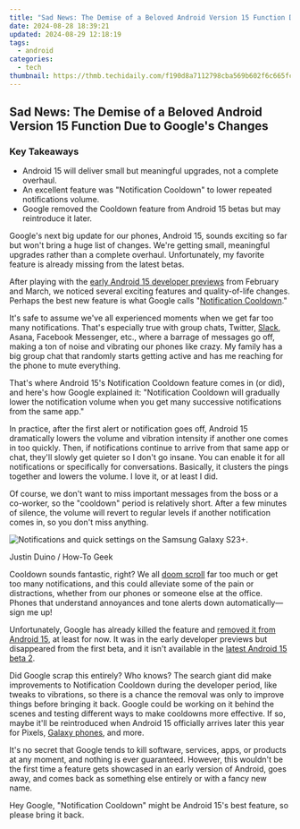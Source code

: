 ```yaml
---
title: "Sad News: The Demise of a Beloved Android Version 15 Function Due to Google's Changes"
date: 2024-08-28 18:39:21
updated: 2024-08-29 12:18:19
tags:
  - android
categories:
  - tech
thumbnail: https://thmb.techidaily.com/f190d8a7112798cba569b602f6c665fc16f642849f8a20bc7170c2547e3c8b5d.jpg
---
```


## Sad News: The Demise of a Beloved Android Version 15 Function Due to Google's Changes

### Key Takeaways

* Android 15 will deliver small but meaningful upgrades, not a complete overhaul.
* An excellent feature was "Notification Cooldown" to lower repeated notifications volume.
* Google removed the Cooldown feature from Android 15 betas but may reintroduce it later.

 Google's next big update for our phones, Android 15, sounds exciting so far but won't bring a huge list of changes. We're getting small, meaningful upgrades rather than a complete overhaul. Unfortunately, my favorite feature is already missing from the latest betas.

 After playing with the [early Android 15 developer previews](https://extra-support.techidaily.com/2024-approved-ps-color-enhancement-simplified-approaches/) from February and March, we noticed several exciting features and quality-of-life changes. Perhaps the best new feature is what Google calls "[Notification Cooldown](https://win-amazing.techidaily.com/step-by-step-installation-hp-envy-5660-printer-software-get-yours-free/)."

 It's safe to assume we've all experienced moments when we get far too many notifications. That's especially true with group chats, Twitter, [Slack](https://fox-links.techidaily.com/unexpected-angle-alterations-in-instagram-video-posts/), Asana, Facebook Messenger, etc., where a barrage of messages go off, making a ton of noise and vibrating our phones like crazy. My family has a big group chat that randomly starts getting active and has me reaching for the phone to mute everything.

 That's where Android 15's Notification Cooldown feature comes in (or did), and here's how Google explained it: "Notification Cooldown will gradually lower the notification volume when you get many successive notifications from the same app."

 In practice, after the first alert or notification goes off, Android 15 dramatically lowers the volume and vibration intensity if another one comes in too quickly. Then, if notifications continue to arrive from that same app or chat, they'll slowly get quieter so I don't go insane. You can enable it for all notifications or specifically for conversations. Basically, it clusters the pings together and lowers the volume. I love it, or at least I did.

 Of course, we don't want to miss important messages from the boss or a co-worker, so the "cooldown" period is relatively short. After a few minutes of silence, the volume will revert to regular levels if another notification comes in, so you don't miss anything.

![Notifications and quick settings on the Samsung Galaxy S23+.](https://static1.howtogeekimages.com/wordpress/wp-content/uploads/2024/04/52709294324_62743ec6e5_o.jpg) 

Justin Duino / How-To Geek

 Cooldown sounds fantastic, right? We all [doom scroll](https://vimeo-videos.techidaily.com/updated-unleashing-video-potential-steps-to-become-a-staff-pick-favorite-for-2024/) far too much or get too many notifications, and this could alleviate some of the pain or distractions, whether from our phones or someone else at the office. Phones that understand annoyances and tone alerts down automatically—sign me up!

 Unfortunately, Google has already killed the feature and [removed it from Android 15](https://twitter.com/MishaalRahman/status/1778522610781106663), at least for now. It was in the early developer previews but disappeared from the first beta, and it isn't available in the [latest Android 15 beta 2](https://screen-mirroring-recording.techidaily.com/updated-pinnacle-5-frame-timelapse-recorder-for-2024/).

 Did Google scrap this entirely? Who knows? The search giant did make improvements to Notification Cooldown during the developer period, like tweaks to vibrations, so there is a chance the removal was only to improve things before bringing it back. Google could be working on it behind the scenes and testing different ways to make cooldowns more effective. If so, maybe it'll be reintroduced when Android 15 officially arrives later this year for Pixels, [Galaxy phones](https://unlock-android.techidaily.com/in-2024-universal-unlock-pattern-for-infinix-hot-40-pro-by-drfone-android/), and more.

 It's no secret that Google tends to kill software, services, apps, or products at any moment, and nothing is ever guaranteed. However, this wouldn't be the first time a feature gets showcased in an early version of Android, goes away, and comes back as something else entirely or with a fancy new name.

 Hey Google, "Notification Cooldown" might be Android 15's best feature, so please bring it back.

<ins class="adsbygoogle"
     style="display:block"
     data-ad-format="autorelaxed"
     data-ad-client="ca-pub-7571918770474297"
     data-ad-slot="1223367746"></ins>



<ins class="adsbygoogle"
     style="display:block"
     data-ad-client="ca-pub-7571918770474297"
     data-ad-slot="8358498916"
     data-ad-format="auto"
     data-full-width-responsive="true"></ins>
